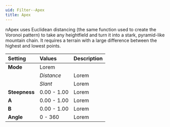 ```yaml
---
uid: Filter--Apex
title: Apex
---
```


nApex uses Euclidean distancing (the same function used to create the Voronoi pattern) to take any heightfield and turn it into a stark, pyramid-like mountain chain. It requires a terrain with a large difference between the highest and lowest points.

| Setting       | Values      | Description |
| :------------ | :---------- | :---------- |
| **Mode**      | Lorem |
|               | *Distance*  | Lorem |
|               | *Slant*     | Lorem |
| **Steepness** | 0.00 - 1.00 | Lorem |
| **A**         | 0.00 - 1.00 | Lorem |
| **B**         | 0.00 - 1.00 | Lorem |
| **Angle**     | 0 - 360     | Lorem |



